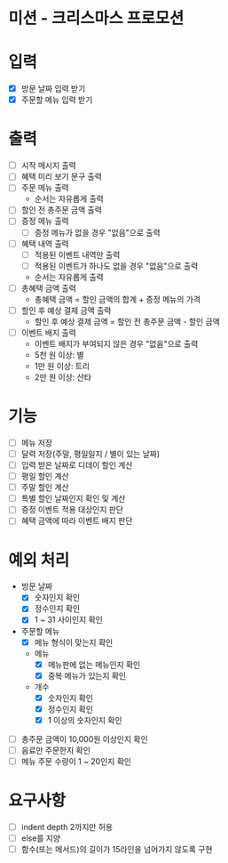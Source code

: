 # 미션 - 크리스마스 프로모션

# 입력

- [x] 방문 날짜 입력 받기
- [x] 주문할 메뉴 입력 받기

# 출력

- [ ] 시작 메시지 출력
- [ ] 혜택 미리 보기 문구 출력
- [ ] 주문 메뉴 출력
  - 순서는 자유롭게 출력
- [ ] 할인 전 총주문 금액 출력
- [ ] 증정 메뉴 출력
  - [ ] 증정 메뉴가 없을 경우 "없음"으로 출력
- [ ] 혜택 내역 출력
  - [ ] 적용된 이벤트 내역만 출력
  - [ ] 적용된 이벤트가 하나도 없을 경우 "없음"으로 출력
  - 순서는 자유롭게 출력
- [ ] 총혜택 금액 출력
  - 총혜택 금액 = 할인 금액의 합계 + 증정 메뉴의 가격
- [ ] 할인 후 예상 결제 금액 출력
  - 할인 후 예상 결제 금액 = 할인 전 총주문 금액 - 할인 금액
- [ ] 이벤트 배지 출력
  - 이벤트 배지가 부여되지 않은 경우 "없음"으로 출력
  - 5천 원 이상: 별
  - 1만 원 이상: 트리
  - 2만 원 이상: 산타

# 기능

- [ ] 메뉴 저장
- [ ] 달력 저장(주말, 평일일지 / 별이 있는 날짜)
- [ ] 입력 받은 날짜로 디데이 할인 계산
- [ ] 평일 할인 계산
- [ ] 주말 할인 계산
- [ ] 특별 할인 날짜인지 확인 및 계산
- [ ] 증정 이벤트 적용 대상인지 판단
- [ ] 혜택 금액에 따라 이벤트 배지 판단

# 예외 처리

- 방문 날짜
  - [x] 숫자인지 확인
  - [x] 정수인지 확인
  - [x] 1 ~ 31 사이인지 확인
- 주문할 메뉴
  - [x] 메뉴 형식이 맞는지 확인
  - 메뉴
    - [x] 메뉴판에 없는 메뉴인지 확인
    - [x] 중복 메뉴가 있는지 확인
  - 개수
    - [x] 숫자인지 확인
    - [x] 정수인지 확인
    - [x] 1 이상의 숫자인지 확인
- [ ] 총주문 금액이 10,000원 이상인지 확인
- [ ] 음료만 주문한지 확인
- [ ] 메뉴 주문 수량이 1 ~ 20인지 확인

# 요구사항

- [ ] indent depth 2까지만 허용
- [ ] else를 지양
- [ ] 함수(또는 메서드)의 길이가 15라인을 넘어가지 않도록 구현

